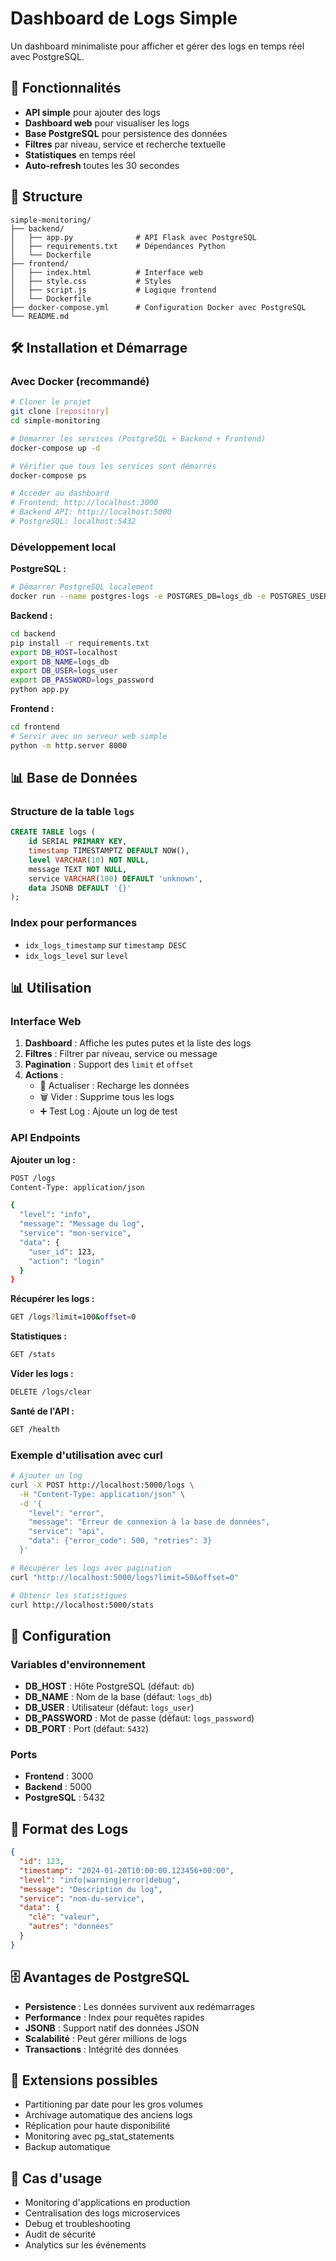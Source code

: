 # Dashboard de Logs Simple

Un dashboard minimaliste pour afficher et gérer des logs en temps réel avec PostgreSQL.

## 🚀 Fonctionnalités

- **API simple** pour ajouter des logs
- **Dashboard web** pour visualiser les logs
- **Base PostgreSQL** pour persistence des données
- **Filtres** par niveau, service et recherche textuelle
- **Statistiques** en temps réel
- **Auto-refresh** toutes les 30 secondes

## 📁 Structure

```
simple-monitoring/
├── backend/
│   ├── app.py              # API Flask avec PostgreSQL
│   ├── requirements.txt    # Dépendances Python
│   └── Dockerfile
├── frontend/
│   ├── index.html          # Interface web
│   ├── style.css           # Styles
│   ├── script.js           # Logique frontend
│   └── Dockerfile
├── docker-compose.yml      # Configuration Docker avec PostgreSQL
└── README.md
```

## 🛠️ Installation et Démarrage

### Avec Docker (recommandé)

```bash
# Cloner le projet
git clone [repository]
cd simple-monitoring

# Démarrer les services (PostgreSQL + Backend + Frontend)
docker-compose up -d

# Vérifier que tous les services sont démarrés
docker-compose ps

# Accéder au dashboard
# Frontend: http://localhost:3000
# Backend API: http://localhost:5000
# PostgreSQL: localhost:5432
```

### Développement local

**PostgreSQL :**
```bash
# Démarrer PostgreSQL localement
docker run --name postgres-logs -e POSTGRES_DB=logs_db -e POSTGRES_USER=logs_user -e POSTGRES_PASSWORD=logs_password -p 5432:5432 -d postgres:15
```

**Backend :**
```bash
cd backend
pip install -r requirements.txt
export DB_HOST=localhost
export DB_NAME=logs_db
export DB_USER=logs_user
export DB_PASSWORD=logs_password
python app.py
```

**Frontend :**
```bash
cd frontend
# Servir avec un serveur web simple
python -m http.server 8000
```

## 📊 Base de Données

### Structure de la table `logs`

```sql
CREATE TABLE logs (
    id SERIAL PRIMARY KEY,
    timestamp TIMESTAMPTZ DEFAULT NOW(),
    level VARCHAR(10) NOT NULL,
    message TEXT NOT NULL,
    service VARCHAR(100) DEFAULT 'unknown',
    data JSONB DEFAULT '{}'
);
```

### Index pour performances

- `idx_logs_timestamp` sur `timestamp DESC`
- `idx_logs_level` sur `level`

## 📊 Utilisation

### Interface Web

1. **Dashboard** : Affiche les putes putes et la liste des logs
2. **Filtres** : Filtrer par niveau, service ou message
3. **Pagination** : Support des `limit` et `offset`
4. **Actions** :
   - 🔄 Actualiser : Recharge les données
   - 🗑️ Vider : Supprime tous les logs
   - ➕ Test Log : Ajoute un log de test

### API Endpoints

**Ajouter un log :**
```bash
POST /logs
Content-Type: application/json

{
  "level": "info",
  "message": "Message du log",
  "service": "mon-service",
  "data": {
    "user_id": 123,
    "action": "login"
  }
}
```

**Récupérer les logs :**
```bash
GET /logs?limit=100&offset=0
```

**Statistiques :**
```bash
GET /stats
```

**Vider les logs :**
```bash
DELETE /logs/clear
```

**Santé de l'API :**
```bash
GET /health
```

### Exemple d'utilisation avec curl

```bash
# Ajouter un log
curl -X POST http://localhost:5000/logs \
  -H "Content-Type: application/json" \
  -d '{
    "level": "error",
    "message": "Erreur de connexion à la base de données",
    "service": "api",
    "data": {"error_code": 500, "retries": 3}
  }'

# Récupérer les logs avec pagination
curl "http://localhost:5000/logs?limit=50&offset=0"

# Obtenir les statistiques
curl http://localhost:5000/stats
```

## 🔧 Configuration

### Variables d'environnement

- **DB_HOST** : Hôte PostgreSQL (défaut: `db`)
- **DB_NAME** : Nom de la base (défaut: `logs_db`)
- **DB_USER** : Utilisateur (défaut: `logs_user`)
- **DB_PASSWORD** : Mot de passe (défaut: `logs_password`)
- **DB_PORT** : Port (défaut: `5432`)

### Ports

- **Frontend** : 3000
- **Backend** : 5000
- **PostgreSQL** : 5432

## 📝 Format des Logs

```json
{
  "id": 123,
  "timestamp": "2024-01-20T10:00:00.123456+00:00",
  "level": "info|warning|error|debug",
  "message": "Description du log",
  "service": "nom-du-service",
  "data": {
    "clé": "valeur",
    "autres": "données"
  }
}
```

## 🗄️ Avantages de PostgreSQL

- **Persistence** : Les données survivent aux redémarrages
- **Performance** : Index pour requêtes rapides
- **JSONB** : Support natif des données JSON
- **Scalabilité** : Peut gérer millions de logs
- **Transactions** : Intégrité des données

## 🚀 Extensions possibles

- Partitioning par date pour les gros volumes
- Archivage automatique des anciens logs
- Réplication pour haute disponibilité
- Monitoring avec pg_stat_statements
- Backup automatique

## 🎯 Cas d'usage

- Monitoring d'applications en production
- Centralisation des logs microservices
- Debug et troubleshooting
- Audit de sécurité
- Analytics sur les événements
